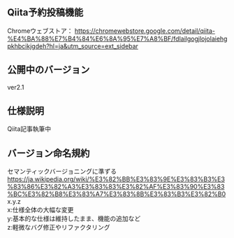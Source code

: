 ## Qiita予約投稿機能
Chromeウェブストア：
https://chromewebstore.google.com/detail/qiita-%E4%BA%88%E7%B4%84%E6%8A%95%E7%A8%BF/fdlailgogjlojolaiehgpkhbcikjgdeh?hl=ja&utm_source=ext_sidebar

## 公開中のバージョン
ver2.1

## 仕様説明
Qiita記事執筆中

## バージョン命名規約
セマンティックバージョニングに準ずる<br>
https://ja.wikipedia.org/wiki/%E3%82%BB%E3%83%9E%E3%83%B3%E3%83%86%E3%82%A3%E3%83%83%E3%82%AF%E3%83%90%E3%83%BC%E3%82%B8%E3%83%A7%E3%83%8B%E3%83%B3%E3%82%B0<br>
x.y.z<br>
x:仕様全体の大幅な変更<br>
y:基本的な仕様は維持したまま、機能の追加など<br>
z:軽微なバグ修正やリファクタリング<br>
